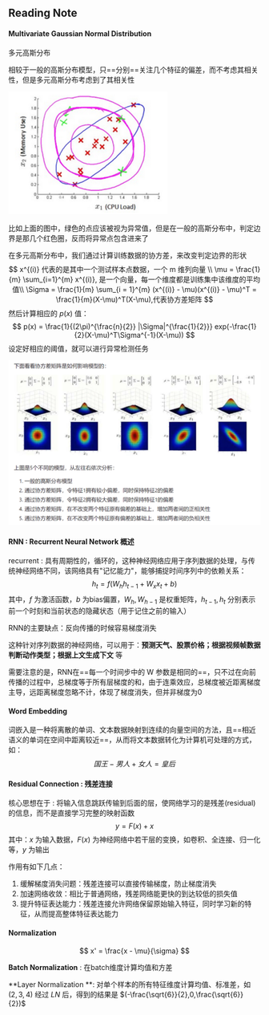 ## Reading Note



#### Multivariate Gaussian Normal Distribution

 多元高斯分布

相较于一般的高斯分布模型，只==分别==关注几个特征的偏差，而不考虑其相关性，但是多元高斯分布考虑到了其相关性

<img src="./markdown_image/image-20250308230622568.png" alt="image-20250308230622568" style="zoom: 67%;" />

比如上面的图中，绿色的点应该被视为异常值，但是在一般的高斯分布中，判定边界是那几个红色圈，反而将异常点包含进来了

在多元高斯分布中，我们通过计算训练数据的协方差，来改变判定边界的形状
$$
x^{(i)} 代表的是其中一个测试样本点数据，一个 m 维列向量 \\
\mu = \frac{1}{m} \sum_{i=1}^{m} x^{(i)}, 是一个向量，每一个维度都是训练集中该维度的平均值\\
\Sigma = \frac{1}{m} \sum_{i = 1}^{m} (x^{(i)} - \mu)(x^{(i)} - \mu)^T = \frac{1}{m}(X-\mu)^T(X-\mu),代表协方差矩阵
$$
然后计算相应的 $p(x)$ 值：
$$
p(x) = \frac{1}{(2\pi)^{\frac{n}{2}} |\Sigma|^{\frac{1}{2}}} exp(-\frac{1}{2}(X-\mu)^T\Sigma^{-1}(X-\mu))
$$
设定好相应的阈值，就可以进行异常检测任务

![image-20250308232253112](./markdown_image/image-20250308232253112.png)



#### RNN : Recurrent Neural Network 概述

recurrent : 具有周期性的，循环的，这种神经网络应用于序列数据的处理，与传统神经网络不同，该网络具有"记忆能力"，能够捕捉时间序列中的依赖关系：
$$
h_t = f(W_h h_{t -1 } + W_x x_t + b)
$$
其中，$f$ 为激活函数，$b$ 为bias偏置，$W_h,W_{h-1}$ 是权重矩阵，$h_{t-1},h_{t}$ 分别表示前一个时刻和当前状态的隐藏状态（用于记住之前的输入）

RNN的主要缺点：反向传播的时候容易梯度消失

这种针对序列数据的神经网络，可以用于：**预测天气、股票价格；根据视频帧数据判断动作类型；根据上文生成下文** 等

需要注意的是，RNN在==每一个时间步中的 W 参数是相同的==，只不过在向前传播的过程中，总梯度等于所有层梯度的和，由于连乘效应，总梯度被近距离梯度主导，远距离梯度忽略不计，体现了梯度消失，但并非梯度为0



#### Word Embedding

词嵌入是一种将离散的单词、文本数据映射到连续的向量空间的方法，且==相近语义的单词在空间中距离较近==，从而将文本数据转化为计算机可处理的方式，如：
$$
国王-男人+女人=皇后
$$


#### Residual Connection : 残差连接

核心思想在于 : 将输入信息跳跃传输到后面的层，使网络学习的是残差(residual)的信息，而不是直接学习完整的映射函数
$$
y = F(x) + x
$$
其中：$x$ 为输入数据，$F(x)$ 为神经网络中若干层的变换，如卷积、全连接、归一化等，$y$ 为输出

作用有如下几点：

1. 缓解梯度消失问题：残差连接可以直接传输梯度，防止梯度消失
2. 加速网络收敛：相比于普通网络，残差网络能更快的到达较低的损失值
3. 提升特征表达能力：残差连接允许网络保留原始输入特征，同时学习新的特征，从而提高整体特征表达能力



#### Normalization

$$
x' = \frac{x - \mu}{\sigma}
$$

**Batch Normalization** : 在batch维度计算均值和方差

**Layer Normalization **: 对单个样本的所有特征维度计算均值、标准差，如$(2,3,4)$ 经过 $LN$ 后，得到的结果是 $(-\frac{\sqrt{6}}{2},0,\frac{\sqrt{6}}{2})$ 





